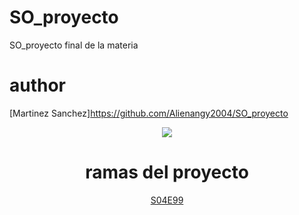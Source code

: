 # SO_proyecto
SO_proyecto final de la materia
# author
[Martinez Sanchez]https://github.com/Alienangy2004/SO_proyecto
<center> <img src=".md/images/itgam_cover.jpg" atl="Itgam banner"> </>

# ramas del proyecto
[S04E99](https://github.com/Alienangy2004/SO_proyecto/tree/S04E99-Procesos-lab)